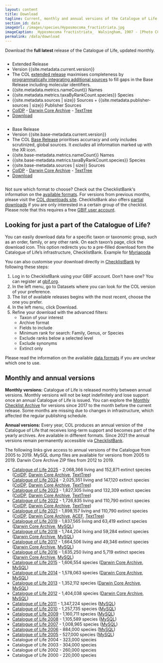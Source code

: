 ```yaml
---
layout: content
title: Download
tagline: Current, monthly and annual versions of the Catalogue of Life
section_id: data
imageUrl: /images/species/Hyposmocoma_fractistriata.jpg    
imageCaption: _Hyposmocoma fractistriata_  Walsingham, 1907 - [Photo CC By Donald Hobern](https://www.flickr.com/photos/dhobern/13442602504)
permalink: /data/download
---
```



Download the **full latest** release of the Catalogue of Life, updated monthly.

<div class="row">
  <div class="large-6 columns">
	<ul class="pricing-table">
	  <li class="title">Extended Release</li>
	  <li class="price">Version {{site.metadata.current.version}}</li>
	  <li class="description">The COL <a href="/building/releases#extended">extended release</a> maximises completeness 
	  	by <a href="/building/assembly">programmatically integrating additional sources</a> to fill gaps in the Base Release including molecular identifiers.
	  </li>
	  <li class="bullet-item"><span class="number">{{site.metadata.metrics.nameCount}}</span> Names</li>
	  <li class="bullet-item"><span class="number">{{site.metadata.metrics.taxaByRankCount.species}}</span> Species</li>
	  <li class="bullet-item"><span class="number">{{site.metadata.sources | size}}</span> Sources + <span class="number">{{site.metadata.publisher-sources | size}}</span> Publisher Sources</li>
	  <li class="bullet-item">
	  	<a href="https://api.checklistbank.org/dataset/{{site.metadata.current.key}}/export.zip?extended=true&format=ColDP">ColDP</a> - 
	  	<a href="https://api.checklistbank.org/dataset/{{site.metadata.current.key}}/export.zip?extended=true&format=DwCA">Darwin Core Archive</a> - 
	  	<a href="https://api.checklistbank.org/dataset/{{site.metadata.current.key}}/export.zip?format=TextTree">TextTree</a>
	  </li>
	  <li class="cta-button"><a class="button" href="https://api.checklistbank.org/dataset/{{site.metadata.current.key}}/export.zip?extended=true&format=ColDP">Download</a></li>
	</ul>	
  </div>
  <div class="large-6 columns">
	<ul class="pricing-table">
	  <li class="title">Base Release</li>
	  <li class="price">Version {{site.base-metadata.current.version}}</li>
	  <li class="description">The COL <a href="/building/releases#base">Base Release</a> prioritises accurracy and only includes scrutinized, global sources. 
	  It <i>excludes</i> all information marked up with the XR icon.
	  </li>
	  <li class="bullet-item"><span class="number">{{site.base-metadata.metrics.nameCount}}</span> Names</li>
	  <li class="bullet-item"><span class="number">{{site.base-metadata.metrics.taxaByRankCount.species}}</span> Species</li>
	  <li class="bullet-item"><span class="number">{{site.base-metadata.sources | size}}</span> Sources</li>
	  <li class="bullet-item">
	  	<a href="https://api.checklistbank.org/dataset/{{site.base-metadata.current.key}}/export.zip?extended=true&format=ColDP">ColDP</a> - 
	  	<a href="https://api.checklistbank.org/dataset/{{site.base-metadata.current.key}}/export.zip?extended=true&format=DwCA">Darwin Core Archive</a> - 
	  	<a href="https://api.checklistbank.org/dataset/{{site.base-metadata.current.key}}/export.zip?format=TextTree">TextTree</a></li>
	  <li class="cta-button"><a class="button" href="https://api.checklistbank.org/dataset/{{site.base-metadata.current.key}}/export.zip?extended=true&format=ColDP">Download</a></li>
	</ul>
  </div>	
</div>


Not sure which format to choose? Check out the ChecklistBank's information on the [available formats](https://www.checklistbank.org/about/formats).
For versions from previous months, please visit the [COL downloads site](https://download.catalogueoflife.org/col/).
ChecklistBank also offers [partial downloads](https://www.checklistbank.org/dataset/{{site.metadata.current.key}}/download) if you are only interested in a certain group of the checklist. Please note that this requires a free [GBIF user account](https://www.gbif.org/).

## Looking for just a part of the Catalogue of Life?
You can easily download data for a specific taxon or taxonomic group, such as an order, family, or any other rank.
On each taxon’s page, click  the download icon. This option redirects you to a pre-filled download form the Catalogue of Life’s infrastructure, ChecklistBank.
Example for [Myriapoda](/taxon/CW2TY)

You can  also customise your download directly in [ChecklistBank](https://www.checklistbank.org/) by following these steps:

1. Log in to ChecklistBank using your GBIF account. Don’t have one? You can register at [gbif.org](https://www.gbif.org/).
2. In the left menu, go to Datasets where you can look for the COL version of your preference.
3. The list of available releases begins with the most recent, choose the one you prefer.
4. In the left menu, click Download.
5. Refine your download with the advanced filters: 
	- Taxon of your interest 
	- Archive format
	- Fields to include
	- Minimum rank for search: Family, Genus, or Species
	- Exclude ranks below a selected level
	- Exclude synonyms
	- Extinct only

Please read the information on the available [data formats](https://www.checklistbank.org/about/formats) if you are unclear which one to use. 

## Monthly and annual versions

**Monthly versions:** Catalogue of Life is released monthly between annual versions.  Monthly versions will not be kept indefinitely and lose support once an annual Catalogue of Life is issued. You can explore the [Monthly Checklist Archive](https://download.catalogueoflife.org/col/monthly/) for versions since 2017 to the month before the current release. Some months are missing due to changes in infrastructure, which affected the regular publishing schedule.

**Annual versions:** Every year, COL produces an annual version of the Catalogue of Life that receives long-term support and becomes part of the yearly archives. Are available in different formats. Since 2021 the annual versions remain permanently accessible via [ChecklistBank](https://www.checklistbank.org/dataset?releasedFrom=3&sortBy=created).

The following links give access to annual versions of the Catalogue from 2005 to 2019. 
MySQL dump files are available for versions from 2005 to 2019. Darwin Core Archive ZIP files from 2012 to 2019.

* [Catalogue of Life 2025](https://www.checklistbank.org/dataset/COL25) - 2,068,366 living and 152,871 extinct species ([ColDP](https://download.catalogueoflife.org/col/annual/2025_coldp.zip), [Darwin Core Archive](https://download.catalogueoflife.org/col/annual/2025_dwca.zip), [TextTree](https://download.catalogueoflife.org/col/annual/2025_txtree.zip))
* [Catalogue of Life 2024](https://www.checklistbank.org/dataset/COL24) - 2,025,351 living and 147,120 extinct species ([ColDP](https://download.catalogueoflife.org/col/annual/2024_coldp.zip), [Darwin Core Archive](https://download.catalogueoflife.org/col/annual/2024_dwca.zip), [TextTree](https://download.catalogueoflife.org/col/annual/2024_txtree.zip))
* [Catalogue of Life 2023](https://www.checklistbank.org/dataset/COL23) - 1,827,305 living and 132,309 extinct species ([ColDP](https://download.catalogueoflife.org/col/annual/2023_coldp.zip), [Darwin Core Archive](https://download.catalogueoflife.org/col/annual/2023_dwca.zip), [TextTree](https://download.catalogueoflife.org/col/annual/2023_txtree.zip))
* [Catalogue of Life 2022](https://www.checklistbank.org/dataset/COL22) - 1,726,835 living and 110,790 extinct species ([ColDP](https://download.catalogueoflife.org/col/annual/2022_coldp.zip), [Darwin Core Archive](https://download.catalogueoflife.org/col/annual/2022_dwca.zip), [TextTree](https://download.catalogueoflife.org/col/annual/2022_txtree.zip))
* [Catalogue of Life 2021](https://www.checklistbank.org/dataset/2328) - 1,898,157 living and 110,790 extinct species ([ColDP](https://download.catalogueoflife.org/col/annual/2021_coldp.zip), [Darwin Core Archive](https://download.catalogueoflife.org/col/annual/2021_dwca.zip), [ACEF](https://download.catalogueoflife.org/col/annual/2021_acef.zip), [TextTree](https://download.catalogueoflife.org/col/annual/2021_txtree.zip))
* [Catalogue of Life 2019](/annual-checklist/2019) - 1,837,565 living and 63,419 extinct species ([Darwin Core Archive](https://download.catalogueoflife.org/col/annual/2019_dwca.zip), [MySQL](https://download.catalogueoflife.org/col/annual/2019_mysql.sql.gz))
* [Catalogue of Life 2018](/annual-checklist/2018) - 1,744,204 living and 59,284 extinct species ([Darwin Core Archive](https://download.catalogueoflife.org/col/annual/2018_dwca.zip), [MySQL](https://download.catalogueoflife.org/col/annual/2018_mysql.sql.gz))
* [Catalogue of Life 2017](/annual-checklist/2017) - 1,664,506 living and 49,346 extinct species ([Darwin Core Archive](https://download.catalogueoflife.org/col/annual/2017_dwca.zip), [MySQL](https://download.catalogueoflife.org/col/annual/2017_mysql.sql.gz))
* [Catalogue of Life 2016](/annual-checklist/2016) - 1,635,250 living and 5,719 extinct species ([Darwin Core Archive](https://download.catalogueoflife.org/col/annual/2016_dwca.zip), [MySQL](https://download.catalogueoflife.org/col/annual/2016_mysql.sql.gz))
* [Catalogue of Life 2015](/annual-checklist/2015) - 1,606,554 species ([Darwin Core Archive](https://download.catalogueoflife.org/col/annual/2015_dwca.zip), [MySQL](https://download.catalogueoflife.org/col/annual/2015_mysql.sql.gz))
* [Catalogue of Life 2014](/annual-checklist/2014) - 1,578,063 species ([Darwin Core Archive](https://download.catalogueoflife.org/col/annual/2014_dwca.zip), [MySQL](https://download.catalogueoflife.org/col/annual/2014_mysql.sql.gz))
* [Catalogue of Life 2013](/annual-checklist/2013) - 1,352,112 species ([Darwin Core Archive](https://download.catalogueoflife.org/col/annual/2013_dwca.zip), [MySQL](https://download.catalogueoflife.org/col/annual/2013_mysql.sql.gz))
* [Catalogue of Life 2012](/annual-checklist/2012) - 1,404,038 species ([Darwin Core Archive](https://download.catalogueoflife.org/col/annual/2012_dwca.zip), [MySQL](https://download.catalogueoflife.org/col/annual/2012_mysql.sql.gz))
* [Catalogue of Life 2011](/annual-checklist/2011) - 1,347,224 species ([MySQL](https://download.catalogueoflife.org/col/annual/2011_mysql.sql.gz))
* [Catalogue of Life 2010](/annual-checklist/2010) - 1,257,735 species ([MySQL](https://download.catalogueoflife.org/col/annual/2010_mysql.sql.gz))
* [Catalogue of Life 2009](/annual-checklist/2009) - 1,160,711 species ([MySQL](https://download.catalogueoflife.org/col/annual/2009_mysql.sql.gz))
* [Catalogue of Life 2008](/annual-checklist/2008) - 1,105,589 species ([MySQL](https://download.catalogueoflife.org/col/annual/2008_mysql.sql.gz))
* [Catalogue of Life 2007](/annual-checklist/2007) - 1,008,965 species ([MySQL](https://download.catalogueoflife.org/col/annual/2007_mysql.sql.gz))
* [Catalogue of Life 2006](/annual-checklist/2006) - 884,000 species ([MySQL](https://download.catalogueoflife.org/col/annual/2006_mysql.sql.gz))
* [Catalogue of Life 2005](/annual-checklist/2005) - 527,000 species ([MySQL](https://download.catalogueoflife.org/col/annual/2005_mysql.sql.gz))
* Catalogue of Life 2004 - 323,000 species
* Catalogue of Life 2003 - 304,000 species
* Catalogue of Life 2002 - 260,000 species
* Catalogue of Life 2000 - 220,000 species



<script >
'use strict';

function numberWithCommas(value) {
	//return value.toLocaleString()
    return value.toString().replace(/\B(?=(\d{3})+(?!\d))/g, ',');
}

function updateNumericValues() {
    const myNumber = document.querySelectorAll('.number');
    myNumber.forEach((e) => {
        const numericValue = e.textContent;
    	console.log(numericValue);
        const formattedValue = numberWithCommas(numericValue);
        e.textContent = formattedValue;
    });
 }

 updateNumericValues();
</script>
